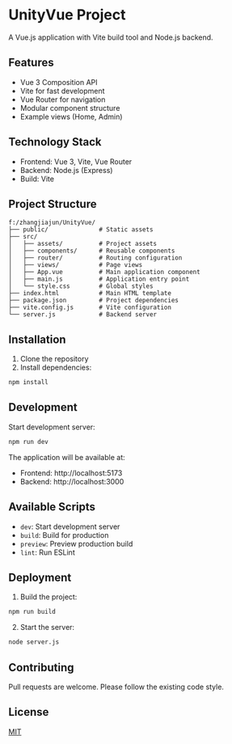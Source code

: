 # UnityVue Project

A Vue.js application with Vite build tool and Node.js backend.

## Features
- Vue 3 Composition API
- Vite for fast development
- Vue Router for navigation
- Modular component structure
- Example views (Home, Admin)

## Technology Stack
- Frontend: Vue 3, Vite, Vue Router
- Backend: Node.js (Express)
- Build: Vite

## Project Structure
```
f:/zhangjiajun/UnityVue/
├── public/              # Static assets
├── src/
│   ├── assets/          # Project assets
│   ├── components/      # Reusable components
│   ├── router/          # Routing configuration
│   ├── views/           # Page views
│   ├── App.vue          # Main application component
│   ├── main.js          # Application entry point
│   └── style.css        # Global styles
├── index.html           # Main HTML template
├── package.json         # Project dependencies
├── vite.config.js       # Vite configuration
└── server.js            # Backend server
```

## Installation
1. Clone the repository
2. Install dependencies:
```bash
npm install
```

## Development
Start development server:
```bash
npm run dev
```

The application will be available at:
- Frontend: http://localhost:5173
- Backend: http://localhost:3000

## Available Scripts
- `dev`: Start development server
- `build`: Build for production
- `preview`: Preview production build
- `lint`: Run ESLint

## Deployment
1. Build the project:
```bash
npm run build
```
2. Start the server:
```bash
node server.js
```

## Contributing
Pull requests are welcome. Please follow the existing code style.

## License
[MIT](https://choosealicense.com/licenses/mit/)
